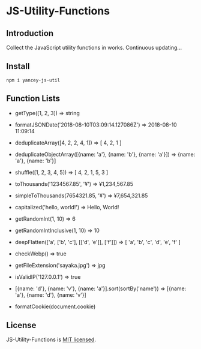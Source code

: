 # JS-Utility-Functions

## Introduction

Collect the JavaScript utility functions in works. Continuous updating...

## Install

	npm i yancey-js-util

## Function Lists

- getType([1, 2, 3]) => string

- formatJSONDate('2018-08-10T03:09:14.127086Z') => 2018-08-10 11:09:14

- deduplicateArray([4, 2, 2, 4, 1]) => [ 4, 2, 1 ]

- deduplicateObjectArray([{name: 'a'}, {name: 'b'}, {name: 'a'}]) => {name: 'a'}, {name: 'b'}]

- shuffle([1, 2, 3, 4, 5]) => [ 4, 2, 1, 5, 3 ]

- toThousands('1234567.85', '¥') => ¥1,234,567.85

- simpleToThousands(7654321.85, '¥') => ¥7,654,321.85

- capitalized('hello, world!') => Hello, World!

- getRandomInt(1, 10) => 6

- getRandomIntInclusive(1, 10) => 10

- deepFlatten(['a', ['b', 'c'], [['d', 'e']], ['f']]) => [ 'a', 'b', 'c', 'd', 'e', 'f' ]

- checkWebp() => true

- getFileExtension('sayaka.jpg') => jpg

- isValidIP('127.0.0.1') => true

- [{name: 'd'}, {name: 'v'}, {name: 'a'}].sort(sortBy('name')) => [{name: 'a'}, {name: 'd'}, {name: 'v'}]

- formatCookie(document.cookie)

## License

JS-Utility-Functions is [MIT licensed](https://opensource.org/licenses/MIT).
